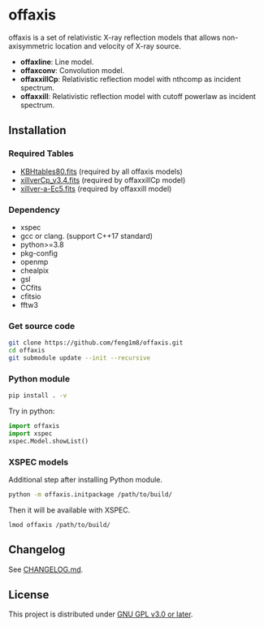 # offaxis
offaxis is a set of relativistic X-ray reflection models that allows non-axisymmetric location and velocity of X-ray source. 

- **offaxline**: Line model.
- **offaxconv**: Convolution model.
- **offaxxillCp**: Relativistic reflection model with nthcomp as incident spectrum.
- **offaxxill**: Relativistic reflection model with cutoff powerlaw as incident spectrum.

## Installation
### Required Tables
- [KBHtables80.fits](https://rec.ustc.edu.cn/share/04f322b0-0ba2-11ef-aa68-4d9b644bf13f) (required by all offaxis models)
- [xillverCp_v3.4.fits](https://rec.ustc.edu.cn/share/d2478d90-0ba2-11ef-a96a-4512f4bd416a) (required by offaxxillCp model)
- [xillver-a-Ec5.fits](https://rec.ustc.edu.cn/share/c8a256e0-0ba1-11ef-8f54-879240708725) (required by offaxxill model)

### Dependency
- xspec
- gcc or clang. (support C++17 standard)
- python>=3.8
- pkg-config
- openmp
- chealpix
- gsl
- CCfits
- cfitsio
- fftw3

### Get source code
``` bash
git clone https://github.com/feng1m8/offaxis.git
cd offaxis
git submodule update --init --recursive
```

### Python module
``` bash
pip install . -v
```

Try in python:
``` python
import offaxis
import xspec
xspec.Model.showList()
```

### XSPEC models
Additional step after installing Python module.
``` bash
python -m offaxis.initpackage /path/to/build/
```

Then it will be available with XSPEC.

```
lmod offaxis /path/to/build/
```

## Changelog
See [CHANGELOG.md](CHANGELOG.md).

## License
This project is distributed under [GNU GPL v3.0 or later](LICENSE).
